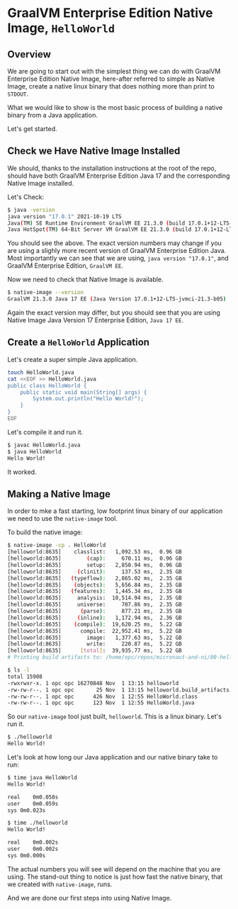 # GraalVM Enterprise Edition Native Image, `HelloWorld`

## Overview

We are going to start out with the simplest thing we can do with GraalVM Enterprise Edition Native Image, here-after referred to simple as Native Image, create a native linux binary that does nothing more than print to `STDOUT`. 

What we would like to show is the most basic process of building a native binary from a Java application.

Let's get started.

## Check we Have Native Image Installed

We should, thanks to the installation instructions at the root of the repo, should have both GraalVM Enterprise Edition Java 17 and the corresponding Native Image installed.

Let's Check:

```sh
$ java -version
java version "17.0.1" 2021-10-19 LTS
Java(TM) SE Runtime Environment GraalVM EE 21.3.0 (build 17.0.1+12-LTS-jvmci-21.3-b05)
Java HotSpot(TM) 64-Bit Server VM GraalVM EE 21.3.0 (build 17.0.1+12-LTS-jvmci-21.3-b05, mixed mode, sharing)
```

You should see the above. The exact version numbers may change if you are using a slighly more recent version of GraalVM Enterprise Edition Java. Most importantly we can see that we are using, `java version "17.0.1"`, and GraalVM Enterprise Edition, `GraalVM EE`.

Now we need to check that Native Image is available.

```sh
$ native-image --version
GraalVM 21.3.0 Java 17 EE (Java Version 17.0.1+12-LTS-jvmci-21.3-b05)
```
Again the exact version may differ, but you should see that you are using Native Image Java Version 17 Enterprise Edition, `Java 17 EE`.

## Create a `HelloWorld` Application

Let's create a super simple Java application.

```sh
touch HelloWorld.java
cat <<EOF >> HelloWorld.java
public class HelloWorld {
    public static void main(String[] args) {
        System.out.println("Hello World!");
    }
}
EOF
```

Let's compile it and run it.

```sh
$ javac HelloWorld.java
$ java HelloWorld
Hello World!
```

It worked.

## Making a Native Image

In order to mke a fast starting, low footprint linux binary of our application we need to use the `native-image` tool.

To build the native image:

```sh
$ native-image -cp . HelloWorld
[helloworld:8635]    classlist:   1,092.53 ms,  0.96 GB
[helloworld:8635]        (cap):     670.11 ms,  0.96 GB
[helloworld:8635]        setup:   2,850.94 ms,  0.96 GB
[helloworld:8635]     (clinit):     137.53 ms,  2.35 GB
[helloworld:8635]   (typeflow):   2,865.02 ms,  2.35 GB
[helloworld:8635]    (objects):   5,656.84 ms,  2.35 GB
[helloworld:8635]   (features):   1,445.34 ms,  2.35 GB
[helloworld:8635]     analysis:  10,514.94 ms,  2.35 GB
[helloworld:8635]     universe:     707.86 ms,  2.35 GB
[helloworld:8635]      (parse):     877.21 ms,  2.35 GB
[helloworld:8635]     (inline):   1,172.94 ms,  2.36 GB
[helloworld:8635]    (compile):  19,620.25 ms,  5.22 GB
[helloworld:8635]      compile:  22,952.41 ms,  5.22 GB
[helloworld:8635]        image:   1,377.63 ms,  5.22 GB
[helloworld:8635]        write:     220.87 ms,  5.22 GB
[helloworld:8635]      [total]:  39,935.77 ms,  5.22 GB
# Printing build artifacts to: /home/opc/repos/micronaut-and-ni/00-hello-world/helloworld.build_artifacts.txt

$ ls -l
total 15908
-rwxrwxr-x. 1 opc opc 16270848 Nov  1 13:15 helloworld
-rw-rw-r--. 1 opc opc       25 Nov  1 13:15 helloworld.build_artifacts.txt
-rw-rw-r--. 1 opc opc      426 Nov  1 12:55 HelloWorld.class
-rw-rw-r--. 1 opc opc      123 Nov  1 12:55 HelloWorld.java
```

So our `native-image` tool just built, `helloworld`. This is a linux binary. Let's run it.

```sh
$ ./helloworld
Hello World!
```

Let's look at how long our Java application and our native binary take to run:

```sh
$ time java HelloWorld
Hello World!

real	0m0.058s
user	0m0.059s
sys	0m0.023s

$ time ./helloworld
Hello World!

real	0m0.002s
user	0m0.002s
sys	0m0.000s
```

The actual numbers you will see will depend on the machine that you are using. The stand-out thing to notice is just how fast the native binary, that we created with `native-image`, runs.

And we are done our first steps into using Native Image.